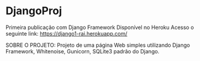 # DjangoProj
Primeira publicação com Django Framework
Disponível no Heroku
Acesso o seguinte link:
https://django1-rai.herokuapp.com/

SOBRE O PROJETO:
Projeto de uma página Web simples utilizando Django Framework, Whitenoise, Gunicorn, SQLite3 padrão do Django.
